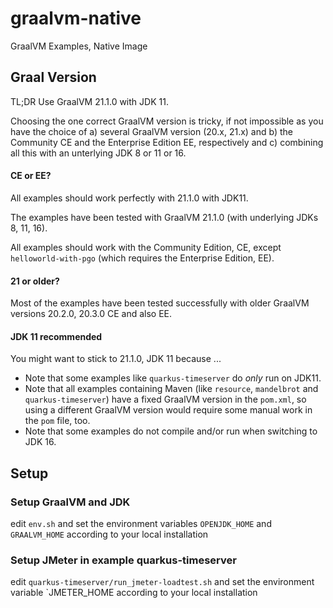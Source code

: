 # graalvm-native
GraalVM Examples, Native Image

## Graal Version
TL;DR Use GraalVM 21.1.0 with JDK 11.

Choosing the one correct GraalVM version is tricky, if not impossible as you have the choice of a) several GraalVM version (20.x, 21.x) and b) the Community CE and the Enterprise Edition EE, respectively and c) combining all this with an unterlying JDK 8 or 11 or 16. 

#### CE or EE?
All examples should work perfectly with 21.1.0 with JDK11. 

The examples have been tested with GraalVM 21.1.0 (with underlying JDKs 8, 11, 16). 

All examples should work with the Community Edition, CE, except `helloworld-with-pgo` (which requires the Enterprise Edition, EE). 

#### 21 or older?
Most of the examples have been tested successfully with older GraalVM versions 20.2.0, 20.3.0 CE and also EE.

#### JDK 11 recommended
You might want to stick to 21.1.0, JDK 11 because ...
* Note that some examples like `quarkus-timeserver` do _only_ run on JDK11.
* Note that all examples containing Maven (like `resource`, `mandelbrot` and `quarkus-timeserver`) have a fixed GraalVM version in the `pom.xml`, so using a different GraalVM version would require some manual work in the `pom` file, too. 
* Note that some examples do not compile and/or run when switching to JDK 16.

## Setup
### Setup GraalVM and JDK
edit `env.sh` and set the environment variables `OPENJDK_HOME` and `GRAALVM_HOME` according to your local installation

### Setup JMeter in example quarkus-timeserver
edit `quarkus-timeserver/run_jmeter-loadtest.sh` and set the environment variable `JMETER_HOME according to your local installation
